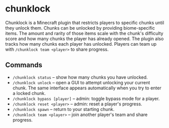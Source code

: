 # chunklock
Chunklock is a Minecraft plugin that restricts players to specific chunks until they unlock them. Chunks can be unlocked by providing biome-specific items. The amount and rarity of those items scale with the chunk's difficulty score and how many chunks the player has already opened. The plugin also tracks how many chunks each player has unlocked. Players can team up with `/chunklock team <player>` to share progress.

## Commands

- `/chunklock status` – show how many chunks you have unlocked.
- `/chunklock unlock` – open a GUI to attempt unlocking your current chunk. The same interface appears automatically when you try to enter a locked chunk.
- `/chunklock bypass [player]` – admin: toggle bypass mode for a player.
- `/chunklock reset <player>` – admin: reset a player's progress.
- `/chunklock spawn` – return to your starting chunk.
- `/chunklock team <player>` – join another player's team and share progress.
